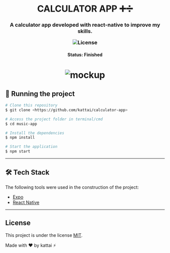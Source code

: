 <h1 align="center">CALCULATOR APP ➕➗</h1>
<h3 align="center">A calculator app developed with react-native to improve my skills.</p>
   <img alt="License" src="https://img.shields.io/badge/license-MIT-brightgreen">
   <a href="https://github.com/kattai/calculator-app/blob/master/LICENSE">
  </a>
<h4 align="center"> 
	 Status: Finished
</h4>
<h1 align="center">
  <img alt="mockup" title="#mockup" src="./assets/mockup.png" />
</h1>

## 👾 Running the project

```bash
# Clone this repository
$ git clone <https://github.com/kattai/calculator-app>

# Access the project folder in terminal/cmd
$ cd music-app

# Install the dependencies
$ npm install

# Start the application
$ npm start 
```
---
## 🛠 Tech Stack

The following tools were used in the construction of the project:

- [Expo](https://expo.io/)
- [React Native](https://reactnative.dev/)

---

## License

This project is under the license [MIT](./LICENSE).

Made with ❤️ by kattai ⚡
